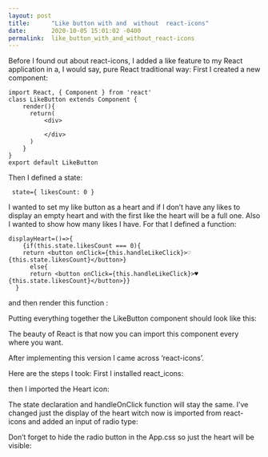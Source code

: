 ```yaml
---
layout: post
title:      "Like button with and  without  react-icons"
date:       2020-10-05 15:01:02 -0400
permalink:  like_button_with_and_without_react-icons
---
```



Before I found out about react-icons, I added a like feature to my React application in a, I would say, pure React traditional way:
First I created a new component:

```
import React, { Component } from 'react'
class LikeButton extends Component {
    render(){
      return(
          <div>

          </div>
      )
    }
}
export default LikeButton
```

Then I defined a state:

`  state={ likesCount: 0 } `

I wanted to set my like button as a heart and if I don’t have any likes to display an empty heart and with the first like the heart will be a full one. Also I wanted to show how many likes I  have. For that I defined a function:


```
displayHeart=()=>{
    {if(this.state.likesCount === 0){
    return <button onClick={this.handleLikeClick}>♡ {this.state.likesCount}</button>}
      else{
      return <button onClick={this.handleLikeClick}>♥ {this.state.likesCount}</button>}}
  }
```


and then render this function :


Putting everything together the  LikeButton component should look like this:




The beauty of React is that now you can import this component every where you want.

After implementing this version I came across ‘react-icons’.

Here are the steps I took:
First I installed react_icons:




 then I imported the Heart icon:
 




The state declaration and handleOnClick function will stay the same. I’ve changed just the display of the heart witch now is imported from react-icons and added an  input of radio type:





Don’t forget to hide the radio button in the App.css  so just the heart will be visible:









